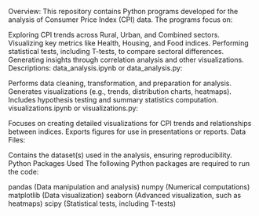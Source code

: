 Overview:
This repository contains Python programs developed for the analysis of Consumer Price Index (CPI) data. The programs focus on:

Exploring CPI trends across Rural, Urban, and Combined sectors.
Visualizing key metrics like Health, Housing, and Food indices.
Performing statistical tests, including T-tests, to compare sectoral differences.
Generating insights through correlation analysis and other visualizations.
Descriptions:
data_analysis.ipynb or data_analysis.py:

Performs data cleaning, transformation, and preparation for analysis.
Generates visualizations (e.g., trends, distribution charts, heatmaps).
Includes hypothesis testing and summary statistics computation.
visualizations.ipynb or visualizations.py:

Focuses on creating detailed visualizations for CPI trends and relationships between indices.
Exports figures for use in presentations or reports.
Data Files:

Contains the dataset(s) used in the analysis, ensuring reproducibility.
Python Packages Used
The following Python packages are required to run the code:

pandas (Data manipulation and analysis)
numpy (Numerical computations)
matplotlib (Data visualization)
seaborn (Advanced visualization, such as heatmaps)
scipy (Statistical tests, including T-tests)
